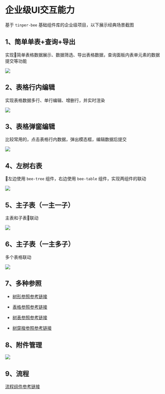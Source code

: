 <div class="interact">

# 企业级UI交互能力

基于 `tinper-bee` 基础组件库的企业级项目，以下展示经典场景截图

## 1、简单单表+查询+导出

实现简单表格数据展示、数据筛选、导出表格数据，查询面板内表单元素的数据提交等功能

![](http://iuap-design-cdn.oss-cn-beijing.aliyuncs.com/static/tinper-bee/images/project/1.png)

## 2、表格行内编辑

实现表格数据多行、单行编辑、增删行，并实时渲染

![](http://iuap-design-cdn.oss-cn-beijing.aliyuncs.com/static/tinper-bee/images/project/2.png)

## 3、表格弹窗编辑

比较常用的，点击表格行内数据，弹出模态框，编辑数据后提交

![](http://iuap-design-cdn.oss-cn-beijing.aliyuncs.com/static/tinper-bee/images/project/3.png)

## 4、左树右表

左边使用 `bee-tree` 组件，右边使用 `bee-table` 组件，实现两组件的联动

![](http://iuap-design-cdn.oss-cn-beijing.aliyuncs.com/static/tinper-bee/images/project/4.png)

## 5、主子表（一主一子）

主表和子表联动

![](http://iuap-design-cdn.oss-cn-beijing.aliyuncs.com/static/tinper-bee/images/project/5.png)

## 6、主子表（一主多子）

多个表格联动

![](http://iuap-design-cdn.oss-cn-beijing.aliyuncs.com/static/tinper-bee/images/project/6.png)

## 7、多种参照

- [树形参照参考链接](http://bee.tinper.org/tinper-acs/ref-tree)

- [表格参照参考链接](http://bee.tinper.org/tinper-acs/ref-multiple-table)

- [树表参照参考链接](http://bee.tinper.org/tinper-acs/ref-tree-table)

- [树穿梭参照参考链接](http://bee.tinper.org/tinper-acs/ref-tree-transfer)


## 8、附件管理

![](http://iuap-design-cdn.oss-cn-beijing.aliyuncs.com/static/tinper-bee/images/project/8.png)

## 9、流程

[流程组件参考链接](https://www.npmjs.com/package/yyuap-bpm)

</div>

